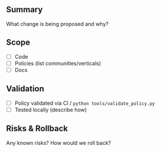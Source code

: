 ## Summary

What change is being proposed and why?

## Scope

- [ ] Code
- [ ] Policies (list communities/verticals)
- [ ] Docs

## Validation

- [ ] Policy validated via CI / `python tools/validate_policy.py`
- [ ] Tested locally (describe how)

## Risks & Rollback

Any known risks? How would we roll back?

